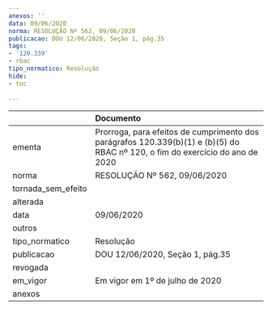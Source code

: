 ```yaml
---
anexos: ''
data: 09/06/2020
norma: RESOLUÇÃO Nº 562, 09/06/2020
publicacao: DOU 12/06/2020, Seção 1, pág.35
tags:
- '120.339'
- rbac
tipo_normatico: Resolução
hide: 
- toc 
 
---
```


|                    | Documento                                                                                                                     |
|:-------------------|:------------------------------------------------------------------------------------------------------------------------------|
| ementa             | Prorroga, para efeitos de cumprimento dos parágrafos 120.339(b)(1) e (b)(5) do RBAC nº 120, o fim do exercício do ano de 2020 |
| norma              | RESOLUÇÃO Nº 562, 09/06/2020                                                                                                  |
| tornada_sem_efeito |                                                                                                                               |
| alterada           |                                                                                                                               |
| data               | 09/06/2020                                                                                                                    |
| outros             |                                                                                                                               |
| tipo_normatico     | Resolução                                                                                                                     |
| publicacao         | DOU 12/06/2020, Seção 1, pág.35                                                                                               |
| revogada           |                                                                                                                               |
| em_vigor           | Em vigor em 1º de julho de 2020                                                                                               |
| anexos             |                                                                                                                               |